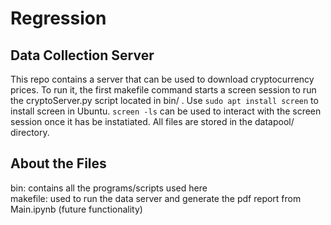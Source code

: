 # Regression

## Data Collection Server
This repo contains a server that can be used to download cryptocurrency prices. To run it, the first makefile command starts a screen session to run the cryptoServer.py script located in bin/ . Use 
<code>sudo apt install screen</code>
to install screen in Ubuntu.
<code>screen -ls</code>
can be used to interact with the screen session once it has be instatiated. All files are stored in the datapool/ directory.

## About the Files
bin: contains all the programs/scripts used here <br>
makefile: used to run the data server and generate the pdf report from Main.ipynb (future functionality)
